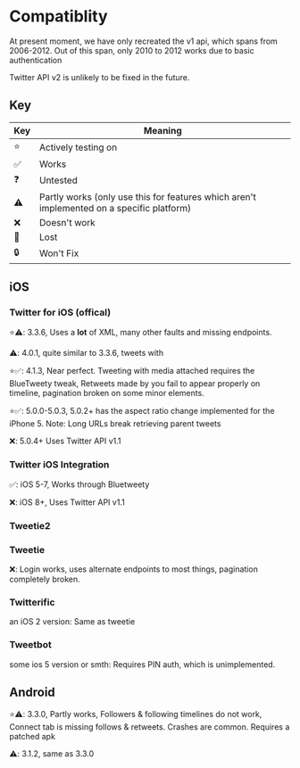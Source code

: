 # Compatiblity
At present moment, we have only recreated the v1 api, which spans from 2006-2012. Out of this span, only 2010 to 2012 works due to basic authentication

Twitter API v2 is unlikely to be fixed in the future.

## Key
 Key| Meaning |
|---| ------- |
| ⭐ | Actively testing on |
| ✅ | Works |
| ❓ | Untested
| ⚠️ | Partly works (only use this for features which aren't implemented on a specific platform) |
| ❌ | Doesn't work |
| 💾 | Lost |
| 🔒 | Won't Fix |

## iOS

### Twitter for iOS (offical)

⭐⚠️: 3.3.6, Uses a **lot** of XML, many other faults and missing endpoints.

⚠️: 4.0.1, quite similar to 3.3.6, tweets with 

⭐✅: 4.1.3, Near perfect. Tweeting with media attached requires the BlueTweety tweak, Retweets made by you fail to appear properly on timeline, pagination broken on some minor elements.

⭐✅: 5.0.0-5.0.3, 5.0.2+ has the aspect ratio change implemented for the iPhone 5. Note: Long URLs break retrieving parent tweets

❌: 5.0.4+ Uses Twitter API v1.1

### Twitter iOS Integration

✅: iOS 5-7, Works through Bluetweety

❌: iOS 8+, Uses Twitter API v1.1

### Tweetie2

### Tweetie
❌: Login works, uses alternate endpoints to most things, pagination completely broken.

### Twitterific
an iOS 2 version: Same as tweetie

### Tweetbot
some ios 5 version or smth: Requires PIN auth, which is unimplemented.

## Android
⭐⚠️: 3.3.0, Partly works, Followers & following timelines do not work, Connect tab is missing follows & retweets. Crashes are common. Requires a patched apk

⚠️: 3.1.2, same as 3.3.0

